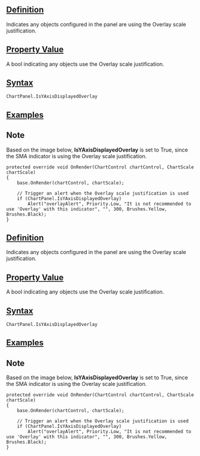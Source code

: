 ## [Definition](https://developer.ninjatrader.com/docs/desktop/isyaxisdisplayedoverlay_chartpanel\#definition)

Indicates any objects configured in the panel are using the Overlay scale justification.

## [Property Value](https://developer.ninjatrader.com/docs/desktop/isyaxisdisplayedoverlay_chartpanel\#property-value)

A bool indicating any objects use the Overlay scale justification.

## [Syntax](https://developer.ninjatrader.com/docs/desktop/isyaxisdisplayedoverlay_chartpanel\#syntax)

`ChartPanel.IsYAxisDisplayedOverlay`

## [Examples](https://developer.ninjatrader.com/docs/desktop/isyaxisdisplayedoverlay_chartpanel\#examples)

## Note

Based on the image below, **IsYAxisDisplayedOverlay** is set to True, since the SMA indicator is using the Overlay scale justification.

```jsx-150469391 csharp
protected override void OnRender(ChartControl chartControl, ChartScale chartScale)
{
    base.OnRender(chartControl, chartScale);

    // Trigger an alert when the Overlay scale justification is used
    if (ChartPanel.IsYAxisDisplayedOverlay)
        Alert("overlayAlert", Priority.Low, "It is not recommended to use 'Overlay' with this indicator", "", 300, Brushes.Yellow, Brushes.Black);
}

```

## [Definition](https://developer.ninjatrader.com/docs/desktop/isyaxisdisplayedoverlay_chartpanel\#definition)

Indicates any objects configured in the panel are using the Overlay scale justification.

## [Property Value](https://developer.ninjatrader.com/docs/desktop/isyaxisdisplayedoverlay_chartpanel\#property-value)

A bool indicating any objects use the Overlay scale justification.

## [Syntax](https://developer.ninjatrader.com/docs/desktop/isyaxisdisplayedoverlay_chartpanel\#syntax)

`ChartPanel.IsYAxisDisplayedOverlay`

## [Examples](https://developer.ninjatrader.com/docs/desktop/isyaxisdisplayedoverlay_chartpanel\#examples)

## Note

Based on the image below, **IsYAxisDisplayedOverlay** is set to True, since the SMA indicator is using the Overlay scale justification.

```jsx-150469391 csharp
protected override void OnRender(ChartControl chartControl, ChartScale chartScale)
{
    base.OnRender(chartControl, chartScale);

    // Trigger an alert when the Overlay scale justification is used
    if (ChartPanel.IsYAxisDisplayedOverlay)
        Alert("overlayAlert", Priority.Low, "It is not recommended to use 'Overlay' with this indicator", "", 300, Brushes.Yellow, Brushes.Black);
}

```